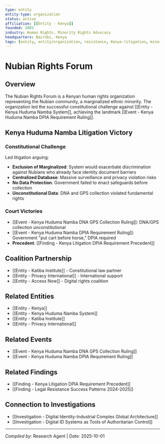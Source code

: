 ```yaml
---
type: entity
entity-type: organization
status: active
affiliation: [[Entity - Kenya]]
founded: 2003
industry: Human Rights, Minority Rights Advocacy
headquarters: Nairobi, Kenya
tags: [entity, entity/organization, resistance, Kenya-litigation, minority-rights]
---
```


# Nubian Rights Forum

## Overview
The Nubian Rights Forum is a Kenyan human rights organization representing the Nubian community, a marginalized ethnic minority. The organization led the successful constitutional challenge against [[Entity - Kenya Huduma Namba System]], achieving the landmark [[Event - Kenya Huduma Namba DPIA Requirement Ruling]].

## Kenya Huduma Namba Litigation Victory

### Constitutional Challenge
Led litigation arguing:
- **Exclusion of Marginalized**: System would exacerbate discrimination against Nubians who already face identity document barriers
- **Centralized Database**: Massive surveillance and privacy violation risks
- **No Data Protection**: Government failed to enact safeguards before collection
- **Unconstitutional Data**: DNA and GPS collection violated fundamental rights

### Court Victories
- [[Event - Kenya Huduma Namba DNA GPS Collection Ruling]]: DNA/GPS collection unconstitutional
- [[Event - Kenya Huduma Namba DPIA Requirement Ruling]]: Government "put cart before horse," DPIA required
- **Precedent**: [[Finding - Kenya Litigation DPIA Requirement Precedent]]

## Coalition Partnership
- [[Entity - Katiba Institute]] - Constitutional law partner
- [[Entity - Privacy International]] - International support
- [[Entity - Access Now]] - Digital rights coalition

## Related Entities
- [[Entity - Kenya]]
- [[Entity - Kenya Huduma Namba System]]
- [[Entity - Katiba Institute]]
- [[Entity - Privacy International]]

## Related Events
- [[Event - Kenya Huduma Namba DNA GPS Collection Ruling]]
- [[Event - Kenya Huduma Namba DPIA Requirement Ruling]]

## Related Findings
- [[Finding - Kenya Litigation DPIA Requirement Precedent]]
- [[Finding - Legal Resistance Success Patterns 2024-2025]]

## Connection to Investigations
- [[Investigation - Digital Identity-Industrial Complex Global Architecture]]
- [[Investigation - Digital ID Systems as Tools of Authoritarian Control]]

---
*Compiled by*: Research Agent | *Date*: 2025-10-01
